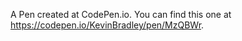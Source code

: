 A Pen created at CodePen.io. You can find this one at https://codepen.io/KevinBradley/pen/MzQBWr.

 